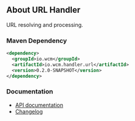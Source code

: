## About URL Handler

URL resolving and processing.


### Maven Dependency

```xml
<dependency>
  <groupId>io.wcm</groupId>
  <artifactId>io.wcm.handler.url</artifactId>
  <version>0.2.0-SNAPSHOT</version>
</dependency>
```

### Documentation

* [API documentation][apidocs]
* [Changelog][changelog]


[apidocs]: apidocs/
[changelog]: changes-report.html
